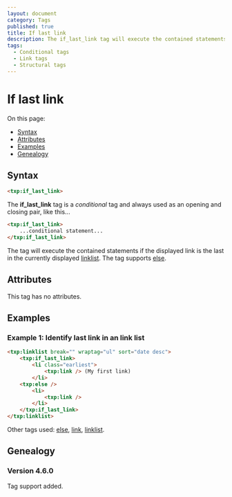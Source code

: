 ```yaml
---
layout: document
category: Tags
published: true
title: If last link
description: The if_last_link tag will execute the contained statements if the displayed link is the last in the currently displayed link list.
tags:
  - Conditional tags
  - Link tags
  - Structural tags
---
```


# If last link

On this page:

* [Syntax](#syntax)
* [Attributes](#attributes)
* [Examples](#examples)
* [Genealogy](#genealogy)

## Syntax

~~~ html
<txp:if_last_link>
~~~

The **if_last_link** tag is a *conditional* tag and always used as an opening and closing pair, like this...

~~~ html
<txp:if_last_link>
    ...conditional statement...
</txp:if_last_link>
~~~

The tag will execute the contained statements if the displayed link is the last in the currently displayed [linklist](linklist). The tag supports [else](else).

## Attributes

This tag has no attributes.

## Examples

### Example 1: Identify last link in an link list

~~~ html
<txp:linklist break="" wraptag="ul" sort="date desc">
    <txp:if_last_link>
        <li class="earliest">
            <txp:link /> (My first link)
        </li>
    <txp:else />
        <li>
            <txp:link />
        </li>
    </txp:if_last_link>
</txp:linklist>
~~~

Other tags used: [else](else), [link](link), [linklist](linklist).

## Genealogy

### Version 4.6.0

Tag support added.
